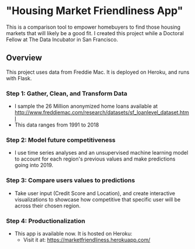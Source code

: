 # "Housing Market Friendliness App"
This is a comparison tool to empower homebuyers to find those housing markets that will likely be a good fit. I created this project while a Doctoral Fellow at The Data Incubator in San Francisco.


## Overview
This project uses data from Freddie Mac. It is deployed on Heroku, and runs with Flask.

### Step 1: Gather, Clean, and Transform Data
- I sample the 26 Million anonymized home loans available at http://www.freddiemac.com/research/datasets/sf_loanlevel_dataset.html
- This data ranges from 1991 to 2018

### Step 2: Model future competitiveness
- I use time series analyses and an unsupervised machine learning model to account for each region's previous values and make predictions going into 2019.

### Step 3: Compare users values to predictions
- Take user input (Credit Score and Location), and create interactive visualizations to showcase how competitive that specific user will be across their chosen region.

### Step 4: Productionalization
- This app is available now. It is hosted on Heroku:
    - Visit it at: https://marketfriendliness.herokuapp.com/
